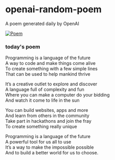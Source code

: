 
# openai-random-poem
 A poem generated daily by OpenAI

[![Poem](https://github.com/fbiego/openai-random-poem/actions/workflows/main.yml/badge.svg)](https://github.com/fbiego/openai-random-poem/actions/workflows/main.yml)

### today's poem  
  
Programming is a language of the future  
A way to code and make things come alive  
To create something with a few simple lines  
That can be used to help mankind thrive  
  
It’s a creative outlet to explore and discover  
A language full of complexity and fun  
Where you can make a computer do your bidding  
And watch it come to life in the sun  
  
You can build websites, apps and more  
And learn from others in the community  
Take part in hackathons and join the fray  
To create something really unique  
  
Programming is a language of the future  
A powerful tool for us all to use  
It’s a way to make the impossible possible  
And to build a better world for us to choose.